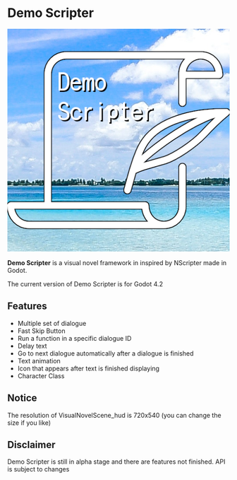 # Demo Scripter
![demoscripter logo](./docs/DemoScripter_logo.png "DemoScripter Logo")

**Demo Scripter** is a visual novel framework in inspired by NScripter made in Godot.

The current version of Demo Scripter is for Godot 4.2

## Features

* Multiple set of dialogue
* Fast Skip Button
* Run a function in a specific dialogue ID
* Delay text
* Go to next dialogue automatically after a dialogue is finished
* Text animation
* Icon that appears after text is finished displaying
* Character Class

## Notice

The resolution of VisualNovelScene_hud is 720x540 (you can change the size if you like)

## Disclaimer

Demo Scripter is still in alpha stage and there are features not finished.
API is subject to changes
